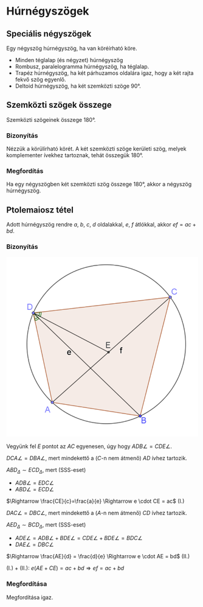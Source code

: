 # Húrnégyszögek

## Speciális négyszögek

Egy négyszög húrnégyszög, ha van köréírható köre.

 - Minden téglalap (és négyzet) húrnégyszög
 - Rombusz, paralelogramma húrnégyszög, ha téglalap.
 - Trapéz húrnégyszög, ha két párhuzamos oldalára igaz, hogy a két rajta fekvő szög egyenlő.
 - Deltoid húrnégyszög, ha két szemközti szöge 90°.

## Szemközti szögek összege

Szemközti szögeinek összege $180°$.

### Bizonyítás

Nézzük a körülírható körét. A két szemközti szöge kerületi szög, melyek komplementer ívekhez tartoznak, tehát összegük $180°$.

### Megfordítás

Ha egy négyszögben két szemközti szög összege $180°$, akkor a négyszög húrnégyszög.

## Ptolemaiosz tétel

Adott húrnégyszög rendre $a$, $b$, $c$, $d$ oldalakkal, $e$, $f$ átlókkal, akkor $ef = ac + bd$.

### Bizonyítás

![](imgs/ptolemaiosz-tétel.png)

Vegyünk fel $E$ pontot az $AC$ egyenesen, úgy hogy $ADB\angle=CDE\angle$.

$DCA\angle = DBA\angle$, mert mindekettő a ($C$-n nem átmenő) $AD$ ívhez tartozik.

$ABD_\Delta \sim ECD_\Delta$, mert (SSS-eset)

- $ADB\angle=EDC\angle$
- $ABD\angle=ECD\angle$

$\Rightarrow \frac{CE}{c}=\frac{a}{e} \Rightarrow e \cdot CE = ac$ (I.)

$DAC\angle = DBC\angle$, mert mindekettő a ($A$-n nem átmenő) $CD$ ívhez tartozik.

$AED_\Delta \sim BCD_\Delta$, mert (SSS-eset)

- $ADE\angle = ADB\angle + BDE\angle = CDE\angle + BDE\angle = BDC\angle$
- $DAE\angle = DBC\angle$

$\Rightarrow \frac{AE}{d} = \frac{d}{e} \Rightarrow e \cdot AE = bd$ (II.)

(I.) + (II.): $e\left(AE+CE\right)=ac+bd \Rightarrow ef = ac+bd$

### Megfordítása

Megfordítása igaz.
